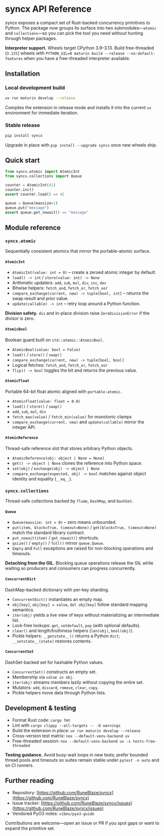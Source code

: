 # syncx API Reference

syncx exposes a compact set of Rust-backed concurrency primitives to Python. The package now groups its surface into two submodules—`atomic` and `collections`—so you can pick the tool you need without hunting through helper packages.

<div class="note">

**Interpreter support.** Wheels target CPython 3.9–3.13. Build free-threaded (`3.13t`) wheels with `PYTHON_GIL=0 maturin build --release --no-default-features` when you have a free-threaded interpreter available.

</div>

## Installation

### Local development build

```bash
uv run maturin develop --release
```

Compiles the extension in release mode and installs it into the current `uv` environment for immediate iteration.

### Stable release

```bash
pip install syncx
```

Upgrade in place with `pip install --upgrade syncx` once new wheels ship.

## Quick start

```python
from syncx.atomic import AtomicInt
from syncx.collections import Queue

counter = AtomicInt(41)
counter.inc()
assert counter.load() == 42

queue = Queue(maxsize=1)
queue.put("message")
assert queue.get_nowait() == "message"
```

## Module reference

### `syncx.atomic`

Sequentially consistent atomics that mirror the portable-atomic surface.

#### `AtomicInt`

- `AtomicInt(value: int = 0)` – create a zeroed atomic integer by default.
- `load() -> int` / `store(value: int) -> None`
- Arithmetic updaters: `add`, `sub`, `mul`, `div`, `inc`, `dec`
- Bitwise helpers: `fetch_and`, `fetch_or`, `fetch_xor`
- `compare_exchange(current, new) -> tuple[bool, int]` – returns the swap result and prior value.
- `update(callable) -> int` – retry loop around a Python function.

<div class="warning">

**Division safety.** `div` and in-place division raise `ZeroDivisionError` if the divisor is zero.

</div>

#### `AtomicBool`

Boolean guard built on `std::atomic::AtomicBool`.

- `AtomicBool(value: bool = False)`
- `load()` / `store()` / `swap()`
- `compare_exchange(current, new) -> tuple[bool, bool]`
- Logical fetches: `fetch_and`, `fetch_or`, `fetch_xor`
- `flip() -> bool` toggles the bit and returns the previous value.

#### `AtomicFloat`

Portable 64-bit float atomic aligned with `portable-atomic`.

- `AtomicFloat(value: float = 0.0)`
- `load()` / `store()` / `swap()`
- `add`, `sub`, `mul`, `div`
- `fetch_max(value)` / `fetch_min(value)` for monotonic clamps
- `compare_exchange(current, new)` and `update(callable)` mirror the integer API.

#### `AtomicReference`

Thread-safe reference slot that stores arbitrary Python objects.

- `AtomicReference(obj: object | None = None)`
- `get() -> object | None` clones the reference into Python space.
- `set(obj)` / `exchange(obj) -> object | None`
- `compare_exchange(expected, obj) -> bool` matches against object identity and equality (`__eq__`).

### `syncx.collections`

Thread-safe collections backed by `flume`, `DashMap`, and `DashSet`.

#### `Queue`

- `Queue(maxsize: int = 0)` – zero means unbounded.
- `put(item, block=True, timeout=None)` / `get(block=True, timeout=None)` match the standard library contract.
- `put_nowait(item)` / `get_nowait()` shortcuts.
- `qsize()` / `empty()` / `full()` mirror `queue.Queue`.
- `Empty` and `Full` exceptions are raised for non-blocking operations and timeouts.

<div class="note">

**Detaching from the GIL.** Blocking queue operations release the GIL while waiting so producers and consumers can progress concurrently.

</div>

#### `ConcurrentDict`

DashMap-backed dictionary with per-key sharding.

- `ConcurrentDict()` instantiates an empty map.
- `obj[key]`, `obj[key] = value`, `del obj[key]` follow standard mapping semantics.
- `iter(obj)` yields a live view of keys without materializing an intermediate list.
- Lock-free lookups: `get`, `setdefault`, `pop` (with optional defaults).
- `clear()` and length/truthiness helpers (`len(obj)`, `bool(obj)`).
- Pickle helpers: `__getstate__()` returns a Python `dict`; `__setstate__(state)` restores contents.

#### `ConcurrentSet`

DashSet-backed set for hashable Python values.

- `ConcurrentSet()` constructs an empty set.
- Membership via `value in obj`.
- `iter(obj)` streams members lazily without copying the entire set.
- Mutators: `add`, `discard`, `remove`, `clear`, `copy`.
- Pickle helpers move data through Python lists.

## Development & testing

- Format Rust code: `cargo fmt`
- Lint with `cargo clippy --all-targets -- -D warnings`
- Build the extension in place: `uv run maturin develop --release`
- Cross-version test matrix: `nox --default-venv-backend uv`
- Free-threaded session: `nox --default-venv-backend uv -s tests-free-threaded`

<div class="warning">

**Testing guidance.** Avoid busy-wait loops in new tests; prefer bounded thread pools and timeouts so suites remain stable under `pytest -n auto` and on CI runners.

</div>

## Further reading

- Repository: [https://github.com/RuneBlaze/syncx](https://github.com/RuneBlaze/syncx)
- Issue tracker: [https://github.com/RuneBlaze/syncx/issues](https://github.com/RuneBlaze/syncx/issues)
- Vendored PyO3 notes: `vibes/pyo3-guide`

Contributions are welcome—open an issue or PR if you spot gaps or want to expand the primitive set.
